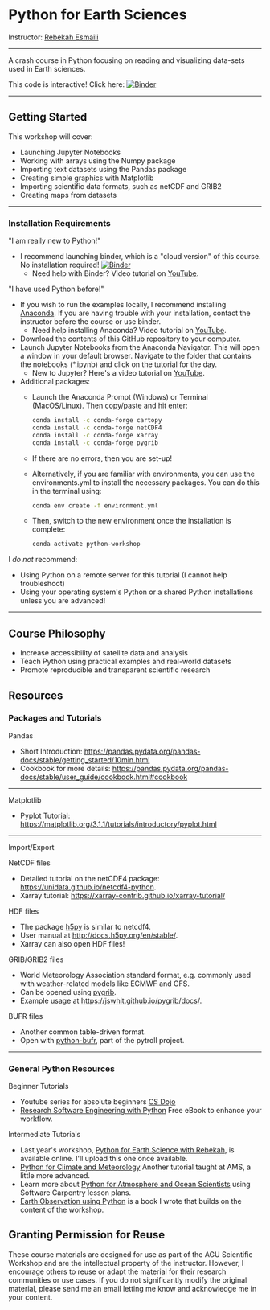 # Python for Earth Sciences

Instructor: [Rebekah Esmaili](http://www.rebekahesmaili.com)

---

A crash course in Python focusing on reading and visualizing data-sets used in Earth sciences.

This code is interactive! Click here: [![Binder](https://mybinder.org/badge_logo.svg)](https://mybinder.org/v2/gh/modern-tools-workshop/AGU-python-workshop-2022/HEAD)

---

## Getting Started

This workshop will cover:

* Launching Jupyter Notebooks
* Working with arrays using the Numpy package
* Importing text datasets using the Pandas package
* Creating simple graphics with Matplotlib
* Importing scientific data formats, such as netCDF and GRIB2
* Creating maps from datasets

---

### Installation Requirements

"I am really new to Python!"

* I recommend launching binder, which is a "cloud version" of this course. No installation required! [![Binder](https://mybinder.org/badge_logo.svg)](https://mybinder.org/v2/gh/modern-tools-workshop/AGU-python-workshop-2022/HEAD)
    * Need help with Binder? Video tutorial on [YouTube](https://youtu.be/3BrfFe4HsAw).

"I have used Python before!"

* If you wish to run the examples locally, I recommend installing [Anaconda](https://www.anaconda.com/products/individual). If you are having trouble with your installation, contact the instructor before the course or use binder.
    * Need help installing Anaconda? Video tutorial on [YouTube](https://youtu.be/zxSQCXXvOIM).
* Download the contents of this GitHub repository to your computer.
* Launch Jupyter Notebooks from the Anaconda Navigator. This will open a window in your default browser. Navigate to the folder that contains the notebooks (*.ipynb) and click on the tutorial for the day.
    * New to Jupyter? Here's a video tutorial on [YouTube](https://youtu.be/gmMCuR9JPpY).
* Additional packages:
  * Launch the Anaconda Prompt (Windows) or Terminal (MacOS/Linux). Then copy/paste and hit enter:

    ```bash
    conda install -c conda-forge cartopy
    conda install -c conda-forge netCDF4
    conda install -c conda-forge xarray
    conda install -c conda-forge pygrib
    ```

  * If there are no errors, then you are set-up!
  * Alternatively, if you are familiar with environments, you can use the environments.yml to install the necessary packages. You can do this in the terminal using:

    ```bash
    conda env create -f environment.yml
    ```

  * Then, switch to the new environment once the installation is complete:

    ```bash
    conda activate python-workshop
    ```

I *do not* recommend:
* Using Python on a remote server for this tutorial (I cannot help troubleshoot)
* Using your operating system's Python or a shared Python installations unless you are advanced!

---
## Course Philosophy

* Increase accessibility of satellite data and analysis
* Teach Python using practical examples and real-world datasets
* Promote reproducible and transparent scientific research

## Resources

### Packages and Tutorials

Pandas
* Short Introduction: https://pandas.pydata.org/pandas-docs/stable/getting_started/10min.html
* Cookbook for more details: https://pandas.pydata.org/pandas-docs/stable/user_guide/cookbook.html#cookbook

---
 Matplotlib
* Pyplot Tutorial: https://matplotlib.org/3.1.1/tutorials/introductory/pyplot.html

---
Import/Export

NetCDF files
* Detailed tutorial on the netCDF4 package: https://unidata.github.io/netcdf4-python.
* Xarray tutorial: https://xarray-contrib.github.io/xarray-tutorial/

HDF files
* The package [h5py](https://www.h5py.org/) is similar to netcdf4.
* User manual at http://docs.h5py.org/en/stable/.
* Xarray can also open HDF files!

GRIB/GRIB2 files
* World Meteorology Association standard format, e.g. commonly used with weather-related models like ECMWF and GFS.
* Can be opened using [pygrib](https://github.com/jswhit/pygrib).
* Example usage at https://jswhit.github.io/pygrib/docs/.

BUFR files
* Another common table-driven format.
* Open with [python-bufr](https://github.com/pytroll/python-bufr), part of the pytroll project.
---    

### General Python Resources   

Beginner Tutorials
* Youtube series for absolute beginners [CS Dojo](https://www.youtube.com/watch?v=Z1Yd7upQsXY&list=PLBZBJbE_rGRWeh5mIBhD-hhDwSEDxogDg)
* [Research Software Engineering with Python](https://merely-useful.tech/py-rse/) Free eBook to enhance your workflow.

Intermediate Tutorials
* Last year's workshop, [Python for Earth Science with Rebekah](https://youtube.com/playlist?list=PLlcgQ3Rl-9fR4oOmfeKPKHuk2Lj57bNJy), is available online. I'll upload this one once available.
* [Python for Climate and Meteorology](https://www.youtube.com/watch?v=uQZAEPnUZ5o) Another tutorial taught at AMS, a little more advanced.
* Learn more about [Python for Atmosphere and Ocean Scientists](https://carpentries-lab.github.io/python-aos-lesson/) using Software Carpentry lesson plans.
* [Earth Observation using Python](https://www.wiley.com/en-us/Earth+Observation+using+Python%3A+A+Practical+Programming+Guide-p-9781119606888) is a book I wrote that builds on the content of the workshop.

## Granting Permission for Reuse
These course materials are designed for use as part of the AGU Scientific Workshop and are the intellectual property of the instructor. However, I encourage others to reuse or adapt the material for their research communities or use cases. If you do not significantly modify the original material, please send me an email letting me know and acknowledge me in your content.